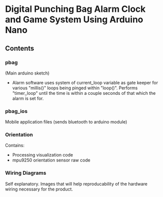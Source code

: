 # Digital Punching Bag Alarm Clock and Game System Using Arduino Nano
## Contents
### pbag
(Main arduino sketch)
* Alarm software uses system of current_loop variable as gate keeper for various "millis()" loops being pinged within "loop()". Performs "timer_loop" until the time is within a couple seconds of that which the alarm is set for.

### pbag_ios
Mobile application files (sends bluetooth to arduino module)
### Orientation
Contains:
* Processing visualization code
* mpu9250 orientation sensor raw code

### Wiring Diagrams
Self explanatory. Images that will help reproducability of the hardware wiring necessary for the product.
